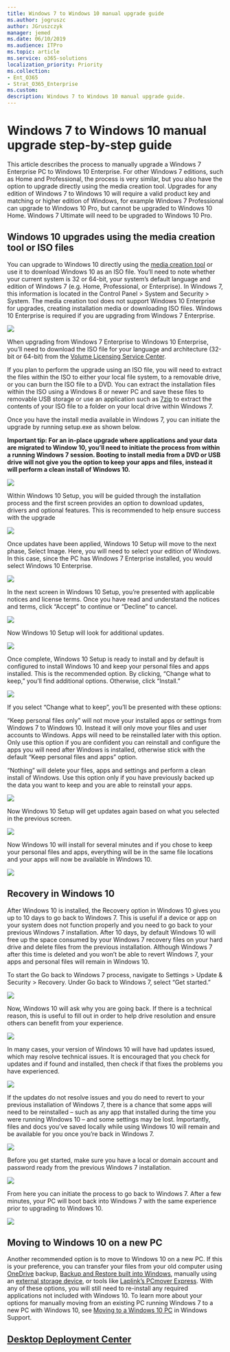 ```yaml
---
title: Windows 7 to Windows 10 manual upgrade guide
ms.author: jogruszc
author: JGruszczyk
manager: jemed
ms.date: 06/10/2019
ms.audience: ITPro
ms.topic: article
ms.service: o365-solutions
localization_priority: Priority
ms.collection: 
- Ent_O365
- Strat_O365_Enterprise
ms.custom: 
description: Windows 7 to Windows 10 manual upgrade guide.
---
```


# Windows 7 to Windows 10 manual upgrade step-by-step guide

This article describes the process to manually upgrade a Windows 7 Enterprise PC to Windows 10 Enterprise. For other Windows 7 editions, such as Home and Professional, the process is very similar, but you also have the option to upgrade directly using the media creation tool. Upgrades for any edition of Windows 7 to Windows 10 will require a valid product key and matching or higher edition of Windows, for example Windows 7 Professional can upgrade to Windows 10 Pro, but cannot be upgraded to Windows 10 Home. Windows 7 Ultimate will need to be upgraded to Windows 10 Pro.

## Windows 10 upgrades using the media creation tool or ISO files

You can upgrade to Windows 10 directly using the [media creation tool](https://www.microsoft.com/en-us/software-download/windows10ISO) or use it to download Windows 10 as an ISO file. You’ll need to note whether your current system is 32 or 64-bit, your system’s default language and edition of Windows 7 (e.g. Home, Professional, or Enterprise). In Windows 7, this information is located in the Control Panel \> System and Security \> System. The media creation tool does not support Windows 10 Enterprise for upgrades, creating installation media or downloading ISO files. Windows 10 Enterprise is required if you are upgrading from Windows 7 Enterprise.

![](media/windows-7-to-windows-10-upgrade-manual-media/windows-7-to-windows-10-upgrade-manual-media-1.png)

When upgrading from Windows 7 Enterprise to Windows 10 Enterprise, you’ll need to download the ISO file for your language and architecture (32-bit or 64-bit) from the [Volume Licensing Service Center](https://www.microsoft.com/licensing/servicecenter/default.aspx).

If you plan to perform the upgrade using an ISO file, you will need to extract the files within the ISO to either your local file system, to a removable drive, or you can burn the ISO file to a DVD. You can extract the installation files within the ISO using a Windows 8 or newer PC and save these files to removable USB storage or use an application such as [7zip](https://www.7-zip.org/) to extract the contents of your ISO file to a folder on your local drive within Windows 7.

Once you have the install media available in Windows 7, you can initiate the upgrade by running setup.exe as shown below.

**Important tip: For an in-place upgrade where applications and your data are migrated to Window 10, you’ll need to initiate the process from within a running Windows 7 session. Booting to install media from a DVD or USB drive will not give you the option to keep your apps and files, instead it will perform a clean install of Windows 10.**

![](media/windows-7-to-windows-10-upgrade-manual-media/windows-7-to-windows-10-upgrade-manual-media-2.png)

Within Windows 10 Setup, you will be guided through the installation process and the first screen provides an option to download updates, drivers and optional features. This is recommended to help ensure success with the upgrade

![](media/windows-7-to-windows-10-upgrade-manual-media/windows-7-to-windows-10-upgrade-manual-media-3.png)

Once updates have been applied, Windows 10 Setup will move to the next phase, Select Image. Here, you will need to select your edition of Windows. In this case, since the PC has Windows 7 Enterprise installed, you would select Windows 10 Enterprise.

![](media/windows-7-to-windows-10-upgrade-manual-media/windows-7-to-windows-10-upgrade-manual-media-4.png)

In the next screen in Windows 10 Setup, you’re presented with applicable notices and license terms. Once you have read and understand the notices and terms, click “Accept” to continue or “Decline” to cancel.

![](media/windows-7-to-windows-10-upgrade-manual-media/windows-7-to-windows-10-upgrade-manual-media-5.png)

Now Windows 10 Setup will look for additional updates.

![](media/windows-7-to-windows-10-upgrade-manual-media/windows-7-to-windows-10-upgrade-manual-media-6.png)

Once complete, Windows 10 Setup is ready to install and by default is configured to install Windows 10 and keep your personal files and apps installed. This is the recommended option. By clicking, “Change what to keep,” you’ll find additional options. Otherwise, click “Install.”

![](media/windows-7-to-windows-10-upgrade-manual-media/windows-7-to-windows-10-upgrade-manual-media-7.png)

If you select “Change what to keep”, you’ll be presented with these options:

“Keep personal files only” will not move your installed apps or settings from Windows 7 to Windows 10. Instead it will only move your files and user accounts to Windows. Apps will need to be reinstalled later with this option. Only use this option if you are confident you can reinstall and configure the apps you will need after Windows is installed, otherwise stick with the default “Keep personal files and apps” option.

“Nothing” will delete your files, apps and settings and perform a clean install of Windows. Use this option only if you have previously backed up the data you want to keep and you are able to reinstall your apps.

![](media/windows-7-to-windows-10-upgrade-manual-media/windows-7-to-windows-10-upgrade-manual-media-8.png)

Now Windows 10 Setup will get updates again based on what you selected in the previous screen.

![](media/windows-7-to-windows-10-upgrade-manual-media/windows-7-to-windows-10-upgrade-manual-media-9.png)

Now Windows 10 will install for several minutes and if you chose to keep your personal files and apps, everything will be in the same file locations and your apps will now be available in Windows 10.

![](media/windows-7-to-windows-10-upgrade-manual-media/windows-7-to-windows-10-upgrade-manual-media-10.png)

## 

## Recovery in Windows 10

After Windows 10 is installed, the Recovery option in Windows 10 gives you up to 10 days to go back to Windows 7. This is useful if a device or app on your system does not function properly and you need to go back to your previous Windows 7 installation. After 10 days, by default Windows 10 will free up the space consumed by your Windows 7 recovery files on your hard drive and delete files from the previous installation. Although Windows 7 after this time is deleted and you won’t be able to revert Windows 7, your apps and personal files will remain in Windows 10.

To start the Go back to Windows 7 process, navigate to Settings \> Update & Security \> Recovery. Under Go back to Windows 7, select “Get started.”

![](media/windows-7-to-windows-10-upgrade-manual-media/windows-7-to-windows-10-upgrade-manual-media-11.png)

Now, Windows 10 will ask why you are going back. If there is a technical reason, this is useful to fill out in order to help drive resolution and ensure others can benefit from your experience.

![](media/windows-7-to-windows-10-upgrade-manual-media/windows-7-to-windows-10-upgrade-manual-media-12.png)

In many cases, your version of Windows 10 will have had updates issued, which may resolve technical issues. It is encouraged that you check for updates and if found and installed, then check if that fixes the problems you have experienced.

![](media/windows-7-to-windows-10-upgrade-manual-media/windows-7-to-windows-10-upgrade-manual-media-13.png)

If the updates do not resolve issues and you do need to revert to your previous installation of Windows 7, there is a chance that some apps will need to be reinstalled – such as any app that installed during the time you were running Windows 10 – and some settings may be lost. Importantly, files and docs you’ve saved locally while using Windows 10 will remain and be available for you once you’re back in Windows 7. 

![](media/windows-7-to-windows-10-upgrade-manual-media/windows-7-to-windows-10-upgrade-manual-media-14.png)

Before you get started, make sure you have a local or domain account and password ready from the previous Windows 7 installation.

![](media/windows-7-to-windows-10-upgrade-manual-media/windows-7-to-windows-10-upgrade-manual-media-15.png)

From here you can initiate the process to go back to Windows 7. After a few minutes, your PC will boot back into Windows 7 with the same experience prior to upgrading to Windows 10.

![](media/windows-7-to-windows-10-upgrade-manual-media/windows-7-to-windows-10-upgrade-manual-media-16.png)

## Moving to Windows 10 on a new PC

Another recommended option is to move to Windows 10 on a new PC. If this is your preference, you can transfer your files from your old computer using [OneDrive](https://support.office.com/article/b5e918be-0fd4-4095-98da-bceed57f8e0c?ocid=MoveToWindows10) backup, [Backup and Restore built into Windows](https://support.microsoft.com/help/4469209?ocid=MoveToWindows10), manually using an [external storage device](https://support.microsoft.com/en-us/help/4465814/windows-7-move-files-off-pc-with-an-external-storage-device?ocid=MoveToWindows10), or tools like [Laplink’s PCmover Express](https://www.microsoft.com/en-us/windows/transfer-your-data). With any of these options, you will still need to re-install any required applications not included with Windows 10. To learn more about your options for manually moving from an existing PC running Windows 7 to a new PC with Windows 10, see [Moving to a Windows 10 PC](https://support.microsoft.com/en-us/help/4229823?ocid=MoveToWindows10) in Windows Support.

## [Desktop Deployment Center](https://aka.ms/howtoshift)